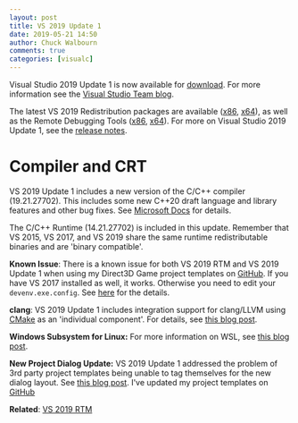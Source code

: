 ```yaml
---
layout: post
title: VS 2019 Update 1
date: 2019-05-21 14:50
author: Chuck Walbourn
comments: true
categories: [visualc]
---
```


Visual Studio 2019 Update 1 is now available for [download](https://visualstudio.microsoft.com/downloads/). For more information see the [Visual Studio Team blog](https://devblogs.microsoft.com/visualstudio/visual-studio-2019-version-16-1-generally-available-and-16-2-preview-1/).
<!--more-->

The latest VS 2019 Redistribution packages are available ([x86](https://aka.ms/vs/16/release/VC_redist.x86.exe), [x64](https://aka.ms/vs/16/release/VC_redist.x64.exe)), as well as the Remote Debugging Tools ([x86](https://aka.ms/vs/16/release/RemoteTools.x86ret.enu.exe), [x64](https://aka.ms/vs/16/release/RemoteTools.amd64ret.enu.exe)). For more on Visual Studio 2019 Update 1, see the [release notes](https://docs.microsoft.com/en-us/visualstudio/releases/2019/release-notes#16.1.0).

<h1>Compiler and CRT</h1>

VS 2019 Update 1 includes a new version of the C/C++ compiler (19.21.27702). This includes some new C++20 draft language and library features and other bug fixes. See [Microsoft Docs](https://ocs.microsoft.com/en-us/cpp/overview/cpp-conformance-improvements?view=vs-2019#improvements_161) for details.

The C/C++ Runtime (14.21.27702) is included in this update. Remember that VS 2015, VS 2017, and VS 2019 share the same runtime redistributable binaries and are 'binary compatible'.

<strong>Known Issue</strong>: There is a known issue for both VS 2019 RTM and VS 2019 Update 1 when using my Direct3D Game project templates on [GitHub](https://github.com/walbourn/directx-vs-templates/releases). If you have VS 2017 installed as well, it works. Otherwise you need to edit your ``devenv.exe.config``. See [here](https://developercommunity.visualstudio.com/content/problem/572125/visual-studio-2019-doesnt-handle-14000-assembly-re.html) for the details.

<strong>clang</strong>: VS 2019 Update 1 includes integration support for clang/LLVM using [CMake](https://devblogs.microsoft.com/cppblog/visual-studio-cmake-support-clang-llvm-cmake-3-14-vcpkg-and-performance-improvements/) as an 'individual component'. For details, see [this blog post](https://devblogs.microsoft.com/cppblog/clang-llvm-support-in-visual-studio/).

<strong>Windows Subsystem for Linux:</strong> For more information on WSL, see [this blog post](https://devblogs.microsoft.com/cppblog/c-with-visual-studio-2019-and-windows-subsystem-for-linux-wsl).

<strong>New Project Dialog Update:</strong> VS 2019 Update 1 addressed the problem of 3rd party project templates being unable to tag themselves for the new dialog layout. See [this blog post](https://devblogs.microsoft.com/visualstudio/build-visual-studio-templates-with-tags-for-efficient-user-search-and-grouping/). I've updated my project templates on [GitHub](https://github.com/walbourn/directx-vs-templates/releases)

<strong>Related</strong>: <a href="https://walbourn.github.io/visual-studio-2019/">VS 2019 RTM</a>
